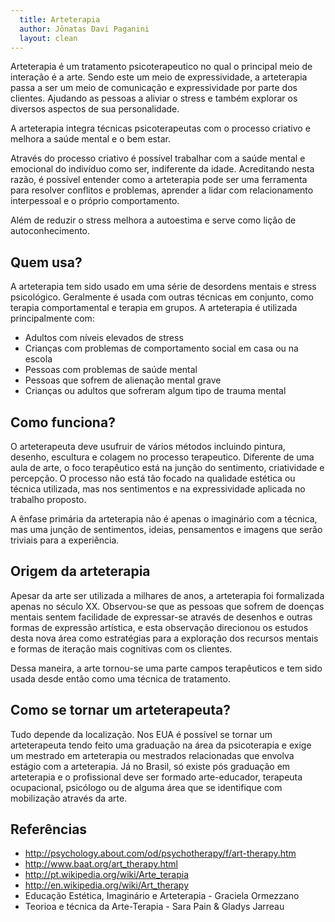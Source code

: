 ```yaml
---
  title: Arteterapia
  author: Jônatas Davi Paganini
  layout: clean
---
```


Arteterapia é um tratamento psicoterapeutico no qual o principal meio de interação é a arte. Sendo este um meio de expressividade, a arteterapia passa a ser um meio de comunicação e expressividade por parte dos clientes. Ajudando as pessoas a aliviar o stress e também explorar os diversos aspectos de sua personalidade.

A arteterapia integra técnicas psicoterapeutas com o processo criativo e melhora a saúde mental e o bem estar.

Através do processo criativo é possível trabalhar com a saúde mental e emocional do indivíduo como ser, indiferente da idade. Acreditando nesta razão, é possível entender como a arteterapia pode ser uma ferramenta para resolver conflitos e problemas, aprender a lidar com relacionamento interpessoal e o próprio comportamento.

Além de reduzir o stress melhora a autoestima e serve como lição de autoconhecimento.

## Quem usa?

A arteterapia tem sido usado em uma série de desordens mentais e stress psicológico. Geralmente é usada com outras técnicas em conjunto, como terapia comportamental e terapia em grupos. A arteterapia é utilizada principalmente com:

* Adultos com níveis elevados de stress
* Crianças com problemas de comportamento social em casa ou na escola
* Pessoas com problemas de saúde mental
* Pessoas que sofrem de alienação mental grave
* Crianças ou adultos que sofreram algum tipo de trauma mental


## Como funciona?

O arteterapeuta deve usufruir de vários métodos incluindo pintura, desenho, escultura e colagem no processo terapeutico. Diferente de uma aula de arte, o foco terapêutico está na junção do sentimento, criatividade e percepção. O processo não está tão focado na qualidade estética ou técnica utilizada, mas nos sentimentos e na expressividade aplicada no trabalho proposto.

A ênfase primária da arteterapia não é apenas o imaginário com a técnica, mas uma junção de sentimentos, ideias, pensamentos e imagens que serão triviais para a experiência.


## Origem da arteterapia

Apesar da arte ser utilizada a milhares de anos, a arteterapia foi formalizada apenas no século XX. Observou-se que as pessoas que sofrem de doenças mentais sentem facilidade de expressar-se através de desenhos e outras formas de expressão artística, e esta observação direcionou os estudos desta nova área como estratégias para a exploração dos recursos mentais e formas de iteração mais cognitivas com os clientes.

Dessa maneira, a arte tornou-se uma parte campos terapêuticos e tem sido usada desde então como uma técnica de tratamento.

## Como se tornar um arteterapeuta?

Tudo depende da localização. Nos EUA é possível se tornar um arteterapeuta tendo feito uma graduação na área da psicoterapia e exige um mestrado em arteterapia ou mestrados relacionadas que envolva estágio com a arteterapia. Já no Brasil, só existe pós graduação em arteterapia e o profissional deve ser formado arte-educador, terapeuta ocupacional, psicólogo ou de alguma área que se identifique com mobilização através da arte.

## Referências

* http://psychology.about.com/od/psychotherapy/f/art-therapy.htm
* http://www.baat.org/art_therapy.html
* http://pt.wikipedia.org/wiki/Arte_terapia
* http://en.wikipedia.org/wiki/Art_therapy
* Educação Estética, Imaginário e Arteterapia - Graciela Ormezzano
* Teorioa e técnica da Arte-Terapia - Sara Pain & Gladys Jarreau
